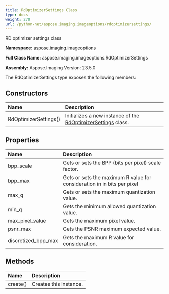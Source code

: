```yaml
---
title: RdOptimizerSettings Class
type: docs
weight: 270
url: /python-net/aspose.imaging.imageoptions/rdoptimizersettings/
---
```


RD optimizer settings class

**Namespace:** [aspose.imaging.imageoptions](/imaging/python-net/aspose.imaging.imageoptions/)

**Full Class Name:** aspose.imaging.imageoptions.RdOptimizerSettings

**Assembly:**  Aspose.Imaging Version: 23.5.0

The RdOptimizerSettings type exposes the following members:
## **Constructors**
|**Name**|**Description**|
| :- | :- |
|RdOptimizerSettings()|Initializes a new instance of the [RdOptimizerSettings](/imaging/python-net/aspose.imaging.imageoptions/rdoptimizersettings/) class.|
## **Properties**
|**Name**|**Description**|
| :- | :- |
|bpp_scale|Gets or sets the BPP (bits per pixel) scale factor.|
|bpp_max|Gets or sets the maximum R value for consideration in  in bits per pixel|
|max_q|Gets or sets the maximum quantization value.|
|min_q|Gets the minimum allowed quantization value.|
|max_pixel_value|Gets the maximum pixel value.|
|psnr_max|Gets the PSNR maximum expected value.|
|discretized_bpp_max|Gets the maximum R value for consideration.|
## **Methods**
|**Name**|**Description**|
| :- | :- |
|create()|Creates this instance.|
